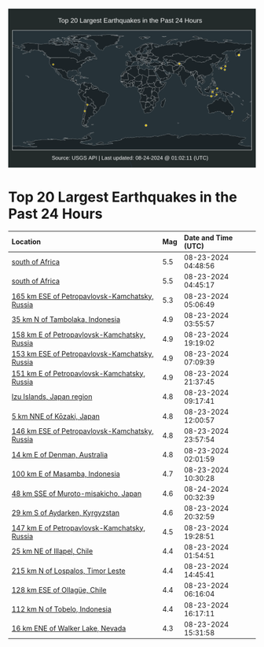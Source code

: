 ![Map](./map.png)

# Top 20 Largest Earthquakes in the Past 24 Hours

| Location | Mag | Date and Time (UTC) |
|:---|:---|:---|
| [south of Africa](https://earthquake.usgs.gov/earthquakes/eventpage/us7000n8wt) | 5.5 | 08-23-2024 04:48:56 |
| [south of Africa](https://earthquake.usgs.gov/earthquakes/eventpage/us7000n8wr) | 5.5 | 08-23-2024 04:45:17 |
| [165 km ESE of Petropavlovsk-Kamchatsky, Russia](https://earthquake.usgs.gov/earthquakes/eventpage/us7000n8x7) | 5.3 | 08-23-2024 05:06:49 |
| [35 km N of Tambolaka, Indonesia](https://earthquake.usgs.gov/earthquakes/eventpage/us7000n8wi) | 4.9 | 08-23-2024 03:55:57 |
| [158 km E of Petropavlovsk-Kamchatsky, Russia](https://earthquake.usgs.gov/earthquakes/eventpage/us7000n92n) | 4.9 | 08-23-2024 19:19:02 |
| [153 km ESE of Petropavlovsk-Kamchatsky, Russia](https://earthquake.usgs.gov/earthquakes/eventpage/us7000n8y3) | 4.9 | 08-23-2024 07:09:39 |
| [151 km E of Petropavlovsk-Kamchatsky, Russia](https://earthquake.usgs.gov/earthquakes/eventpage/us7000n93q) | 4.9 | 08-23-2024 21:37:45 |
| [Izu Islands, Japan region](https://earthquake.usgs.gov/earthquakes/eventpage/us7000n8yl) | 4.8 | 08-23-2024 09:17:41 |
| [5 km NNE of Kōzaki, Japan](https://earthquake.usgs.gov/earthquakes/eventpage/us7000n8z3) | 4.8 | 08-23-2024 12:00:57 |
| [146 km ESE of Petropavlovsk-Kamchatsky, Russia](https://earthquake.usgs.gov/earthquakes/eventpage/us7000n947) | 4.8 | 08-23-2024 23:57:54 |
| [14 km E of Denman, Australia](https://earthquake.usgs.gov/earthquakes/eventpage/us7000n8w7) | 4.8 | 08-23-2024 02:01:59 |
| [100 km E of Masamba, Indonesia](https://earthquake.usgs.gov/earthquakes/eventpage/us7000n8yt) | 4.7 | 08-23-2024 10:30:28 |
| [48 km SSE of Muroto-misakicho, Japan](https://earthquake.usgs.gov/earthquakes/eventpage/us7000n94d) | 4.6 | 08-24-2024 00:32:39 |
| [29 km S of Aydarken, Kyrgyzstan](https://earthquake.usgs.gov/earthquakes/eventpage/us7000n93c) | 4.6 | 08-23-2024 20:32:59 |
| [147 km E of Petropavlovsk-Kamchatsky, Russia](https://earthquake.usgs.gov/earthquakes/eventpage/us7000n92r) | 4.5 | 08-23-2024 19:28:51 |
| [25 km NE of Illapel, Chile](https://earthquake.usgs.gov/earthquakes/eventpage/us7000n8w6) | 4.4 | 08-23-2024 01:54:51 |
| [215 km N of Lospalos, Timor Leste](https://earthquake.usgs.gov/earthquakes/eventpage/us7000n8zs) | 4.4 | 08-23-2024 14:45:41 |
| [128 km ESE of Ollagüe, Chile](https://earthquake.usgs.gov/earthquakes/eventpage/us7000n8xm) | 4.4 | 08-23-2024 06:16:04 |
| [112 km N of Tobelo, Indonesia](https://earthquake.usgs.gov/earthquakes/eventpage/us7000n91d) | 4.4 | 08-23-2024 16:17:11 |
| [16 km ENE of Walker Lake, Nevada](https://earthquake.usgs.gov/earthquakes/eventpage/nn00882856) | 4.3 | 08-23-2024 15:31:58 |
